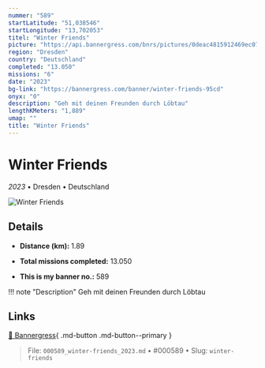 ```yaml
---
nummer: "589"
startLatitude: "51,038546"
startLongitude: "13,702053"
titel: "Winter Friends"
picture: "https://api.bannergress.com/bnrs/pictures/0deac4815912469ec07e98a727543277"
region: "Dresden"
country: "Deutschland"
completed: "13.050"
missions: "6"
date: "2023"
bg-link: "https://bannergress.com/banner/winter-friends-95cd"
onyx: "0"
description: "Geh mit deinen Freunden durch Löbtau"
lengthKMeters: "1,889"
umap: ""
title: "Winter Friends"
---
```

# Winter Friends

*2023* • Dresden • Deutschland

![Winter Friends](https://api.bannergress.com/bnrs/pictures/0deac4815912469ec07e98a727543277)

## Details
- **Distance (km):** 1.89

- **Total missions completed:** 13.050
- **This is my banner no.:** 589


!!! note "Description"
    Geh mit deinen Freunden durch Löbtau



## Links
[🔗 Bannergress](https://bannergress.com/banner/winter-friends-95cd){ .md-button .md-button--primary }



> File: `000589_winter-friends_2023.md` • #000589 • Slug: `winter-friends`
